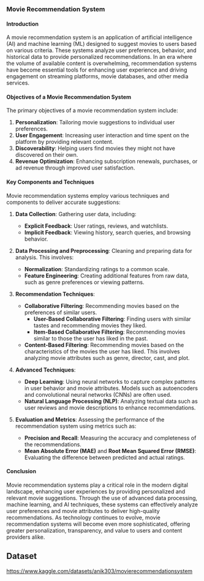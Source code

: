 ### Movie Recommendation System

#### Introduction
A movie recommendation system is an application of artificial intelligence (AI) and machine learning (ML) designed to suggest movies to users based on various criteria. These systems analyze user preferences, behavior, and historical data to provide personalized recommendations. In an era where the volume of available content is overwhelming, recommendation systems have become essential tools for enhancing user experience and driving engagement on streaming platforms, movie databases, and other media services.

#### Objectives of a Movie Recommendation System
The primary objectives of a movie recommendation system include:

1. **Personalization**: Tailoring movie suggestions to individual user preferences.
2. **User Engagement**: Increasing user interaction and time spent on the platform by providing relevant content.
3. **Discoverability**: Helping users find movies they might not have discovered on their own.
4. **Revenue Optimization**: Enhancing subscription renewals, purchases, or ad revenue through improved user satisfaction.

#### Key Components and Techniques
Movie recommendation systems employ various techniques and components to deliver accurate suggestions:

1. **Data Collection**: Gathering user data, including:
   - **Explicit Feedback**: User ratings, reviews, and watchlists.
   - **Implicit Feedback**: Viewing history, search queries, and browsing behavior.

2. **Data Processing and Preprocessing**: Cleaning and preparing data for analysis. This involves:
   - **Normalization**: Standardizing ratings to a common scale.
   - **Feature Engineering**: Creating additional features from raw data, such as genre preferences or viewing patterns.

3. **Recommendation Techniques**:
   - **Collaborative Filtering**: Recommending movies based on the preferences of similar users.
     - **User-Based Collaborative Filtering**: Finding users with similar tastes and recommending movies they liked.
     - **Item-Based Collaborative Filtering**: Recommending movies similar to those the user has liked in the past.
   - **Content-Based Filtering**: Recommending movies based on the characteristics of the movies the user has liked. This involves analyzing movie attributes such as genre, director, cast, and plot.

4. **Advanced Techniques**:
   - **Deep Learning**: Using neural networks to capture complex patterns in user behavior and movie attributes. Models such as autoencoders and convolutional neural networks (CNNs) are often used.
   - **Natural Language Processing (NLP)**: Analyzing textual data such as user reviews and movie descriptions to enhance recommendations.

5. **Evaluation and Metrics**: Assessing the performance of the recommendation system using metrics such as:
   - **Precision and Recall**: Measuring the accuracy and completeness of the recommendations.
   - **Mean Absolute Error (MAE)** and **Root Mean Squared Error (RMSE)**: Evaluating the difference between predicted and actual ratings.

#### Conclusion
Movie recommendation systems play a critical role in the modern digital landscape, enhancing user experiences by providing personalized and relevant movie suggestions. Through the use of advanced data processing, machine learning, and AI techniques, these systems can effectively analyze user preferences and movie attributes to deliver high-quality recommendations. As technology continues to evolve, movie recommendation systems will become even more sophisticated, offering greater personalization, transparency, and value to users and content providers alike.

## Dataset
https://www.kaggle.com/datasets/anik303/movierecommendationsystem
